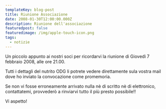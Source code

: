 ```yaml
---
templateKey: blog-post
title: Riunione Associazione
date: 2008-01-30T12:00:00.000Z
description: Riunione dell'associazione
featuredpost: false
featuredimage: /img/apple-touch-icon.png
tags:
  - notizie
---
```



Un piccolo appunto ai nostri soci per ricordarvi la riunione di Giovedì 7 febbraio 2008, alle ore 21.00. 

 Tutti i dettagli del nutrito ODG li potrete vedere direttamente sula vostra mail dove ho inviato la convocazione come promemoria. 
 
 Se non vi fosse erroneamente arrivato nulla nè di scritto nè di elettronico, contattatemi, provvederò a rinviarvi tutto il più presto possibile!! 

 Vi aspetto! 

